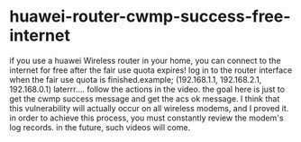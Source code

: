 # huawei-router-cwmp-success-free-internet
if you use a huawei Wireless router in your home, you can connect to the internet for free after the fair use quota expires!
log in to the router interface when the fair use quota is finished.example; (192.168.1.1, 192.168.2.1, 192.168.0.1)
laterrr....
follow the actions in the video.
the goal here is just to get the cwmp success message and get the acs ok message.
I think that this vulnerability will actually occur on all wireless modems, and I proved it.
in order to achieve this process, you must constantly review the modem's log records.
in the future, such videos will come.
